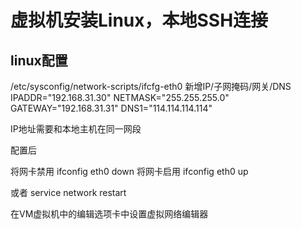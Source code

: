 # 虚拟机安装Linux，本地SSH连接

## linux配置

/etc/sysconfig/network-scripts/ifcfg-eth0
新增IP/子网掩码/网关/DNS
IPADDR="192.168.31.30"
NETMASK="255.255.255.0"
GATEWAY="192.168.31.31"
DNS1="114.114.114.114"

IP地址需要和本地主机在同一网段

配置后

将网卡禁用
ifconfig eth0 down
将网卡启用
ifconfig eth0 up


或者 service network restart


在VM虚拟机中的编辑选项卡中设置虚拟网络编辑器
